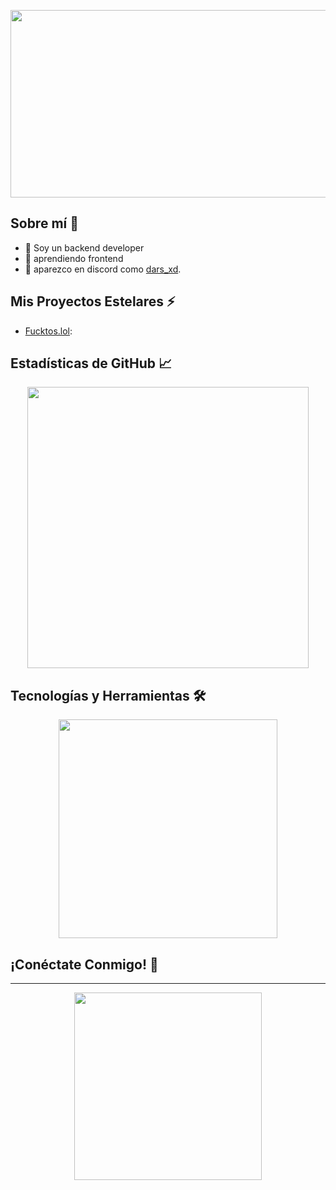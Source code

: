 <p align="center">
  <img src="https://cdn.pfps.gg/banners/7961-rinrin.gif" width="800" height="300"/>
</p>

## Sobre mí 🌌

- 🚀 Soy un backend developer
- 🌌 aprendiendo frontend 
- 📡 aparezco en discord como [dars_xd](https://discord.com/users/1160636567719788645).

## Mis Proyectos Estelares ⚡️

- [Fucktos.lol](https://fucktos.lol): 

## Estadísticas de GitHub 📈

<p align="center">
  <img src="https://github-readme-stats.vercel.app/api?username=Bydars&show_icons=true&theme=dark" width="450"/>
</p>

## Tecnologías y Herramientas 🛠️

<p align="center">
  <img src="https://github-readme-stats.vercel.app/api/top-langs/?username=Bydars&layout=compact&theme=dark" width="350"/>
</p>

## ¡Conéctate Conmigo! 🚀

---

<p align="center">
  <img src="https://github.com/Bydars/Bydars/raw/main/assets/giphy.gif" width="300" height="300"/>
</p>
